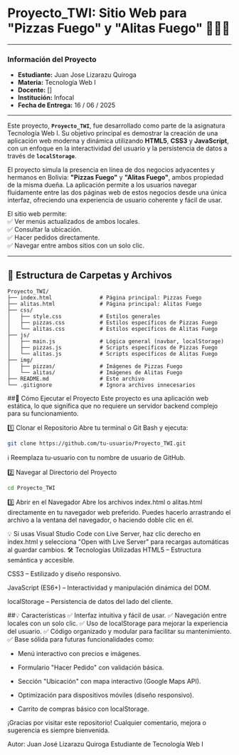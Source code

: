# Proyecto_TWI: Sitio Web para "Pizzas Fuego" y "Alitas Fuego" 🍕🔥🍗

---

### **Información del Proyecto**

* **Estudiante:** Juan Jose Lizarazu Quiroga  
* **Materia:** Tecnología Web I  
* **Docente:** []  
* **Institución:** Infocal  
* **Fecha de Entrega:** 16 / 06 / 2025  

---

Este proyecto, **`Proyecto_TWI`**, fue desarrollado como parte de la asignatura Tecnología Web I. Su objetivo principal es demostrar la creación de una aplicación web moderna y dinámica utilizando **HTML5**, **CSS3** y **JavaScript**, con un enfoque en la interactividad del usuario y la persistencia de datos a través de **`localStorage`**.

El proyecto simula la presencia en línea de dos negocios adyacentes y hermanos en Bolivia: **"Pizzas Fuego"** y **"Alitas Fuego"**, ambos propiedad de la misma dueña. La aplicación permite a los usuarios navegar fluidamente entre las dos páginas web de estos negocios desde una única interfaz, ofreciendo una experiencia de usuario coherente y fácil de usar.

El sitio web permite:  
✅ Ver menús actualizados de ambos locales.  
✅ Consultar la ubicación.  
✅ Hacer pedidos directamente.  
✅ Navegar entre ambos sitios con un solo clic.

---

## 📂 Estructura de Carpetas y Archivos

```plaintext
Proyecto_TWI/
├── index.html               # Página principal: Pizzas Fuego
├── alitas.html              # Página principal: Alitas Fuego
├── css/
│   ├── style.css            # Estilos generales
│   ├── pizzas.css           # Estilos específicos de Pizzas Fuego
│   └── alitas.css           # Estilos específicos de Alitas Fuego
├── js/
│   ├── main.js              # Lógica general (navbar, localStorage)
│   ├── pizzas.js            # Scripts específicos de Pizzas Fuego
│   └── alitas.js            # Scripts específicos de Alitas Fuego
├── img/
│   ├── pizzas/              # Imágenes de Pizzas Fuego
│   └── alitas/              # Imágenes de Alitas Fuego
├── README.md                # Este archivo
└── .gitignore               # Ignora archivos innecesarios

```

##🚀 Cómo Ejecutar el Proyecto
Este proyecto es una aplicación web estática, lo que significa que no requiere un servidor backend complejo para su funcionamiento.

1️⃣ Clonar el Repositorio
Abre tu terminal o Git Bash y ejecuta:

```bash
git clone https://github.com/tu-usuario/Proyecto_TWI.git
```
ℹ️ Reemplaza tu-usuario con tu nombre de usuario de GitHub.

2️⃣ Navegar al Directorio del Proyecto

```bash
cd Proyecto_TWI

```

3️⃣ Abrir en el Navegador
Abre los archivos index.html o alitas.html directamente en tu navegador web preferido.
Puedes hacerlo arrastrando el archivo a la ventana del navegador, o haciendo doble clic en él.

💡 Si usas Visual Studio Code con Live Server, haz clic derecho en index.html y selecciona "Open with Live Server" para recargas automáticas al guardar cambios.
🛠 Tecnologías Utilizadas
HTML5 – Estructura semántica y accesible.

CSS3 – Estilizado y diseño responsivo.

JavaScript (ES6+) – Interactividad y manipulación dinámica del DOM.

localStorage – Persistencia de datos del lado del cliente.

##💡 Características
✅ Interfaz intuitiva y fácil de usar.
✅ Navegación entre locales con un solo clic.
✅ Uso de localStorage para mejorar la experiencia del usuario.
✅ Código organizado y modular para facilitar su mantenimiento.
✅ Base sólida para futuras funcionalidades como:

* Menú interactivo con precios e imágenes.

* Formulario "Hacer Pedido" con validación básica.

* Sección "Ubicación" con mapa interactivo (Google Maps API).

* Optimización para dispositivos móviles (diseño responsivo).

* Carrito de compras básico con localStorage.

¡Gracias por visitar este repositorio!
Cualquier comentario, mejora o sugerencia es siempre bienvenida.

Autor:
Juan José Lizarazu Quiroga
Estudiante de Tecnología Web I

